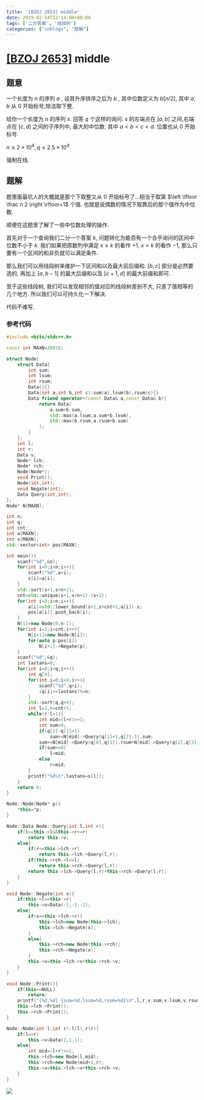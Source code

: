 ```yaml
---
title: '[BZOJ 2653] middle'
date: 2019-02-24T12:14:00+00:00
tags: ['二分答案', '线段树']
categories: ["cnblogs", "题解"]
---
```

# [[BZOJ 2653]](https://www.lydsy.com/JudgeOnline/problem.php?id=2653) middle

## 题意

一个长度为 $n$ 的序列 $a$ , 设其升序排序之后为 $b$ , 其中位数定义为 $b[n/2]$, 其中 $a,b$ 从 $0$ 开始标号,除法取下整. 

给你一个长度为 $n$ 的序列 $s$. 回答 $q$ 个这样的询问:  $s$ 的左端点在 $[a,b]$ 之间,右端点在 $[c,d]$ 之间的子序列中, 最大的中位数. 其中 $a<b<c<d$. 位置也从 $0$ 开始标号. 

$n\le 2\times 10^4,q\le2.5\times 10^4$.

强制在线.

## 题解

题里面最坑人的大概就是那个下取整又从 $0$ 开始标号了...相当于取第 $\left \lfloor \frac n 2 \right \rfloor+1$ 个值. 也就是说偶数的情况下取靠后的那个值作为中位数.

顺便在这题里了解了一些中位数处理的操作.

首先对于一个查询我们二分一个答案 $k$, 问题转化为能否有一个合乎询问的区间中位数不小于 $k$. 我们如果把原数列中满足 $x\ge k$ 的看作 $+1$, $x<k$ 的看作 $-1$, 那么只要有一个区间的和非负就可以满足条件.

那么我们可以用线段树来维护一下区间和以及最大前后缀和. $[b,c]$ 部分是必然要选的, 再加上 $[a,b-1]$ 的最大后缀和以及 $[c+1,d]$ 的最大前缀和即可.

至于这些线段树, 我们可以发现相邻的值对应的线段树差别不大, 只差了值相等的几个地方. 所以我们可以可持久化一下解决.

代码不难写.

### 参考代码

```cpp
#include <bits/stdc++.h>

const int MAXN=20010;

struct Node{
	struct Data{
		int sum;
		int lsum;
		int rsum;
		Data(){}
		Data(int a,int b,int c):sum(a),lsum(b),rsum(c){}
		Data friend operator+(const Data& a,const Data& b){
			return Data(
				a.sum+b.sum,
				std::max(a.lsum,a.sum+b.lsum),
				std::max(b.rsum,a.rsum+b.sum)
			);
		}
	};
	int l;
	int r;
	Data v;
	Node* lch;
	Node* rch;
	Node(Node*);
	void Print();
	Node(int,int);
	void Negate(int);
	Data Query(int,int);
};
Node* N[MAXN];

int n;
int q;
int cnt;
int a[MAXN];
int s[MAXN];
std::vector<int> pos[MAXN];

int main(){
	scanf("%d",&n);
	for(int i=0;i<n;i++){
		scanf("%d",a+i);
		s[i]=a[i];
	}
	std::sort(s+1,s+n+1);
	cnt=std::unique(s+1,s+n+1)-(s+1);
	for(int i=0;i<n;i++){
		a[i]=std::lower_bound(s+1,s+cnt+1,a[i])-s;
		pos[a[i]].push_back(i);
	}
	N[1]=new Node(0,n-1);
	for(int i=1;i<cnt;i++){
		N[i+1]=new Node(N[i]);
		for(auto p:pos[i])
			N[i+1]->Negate(p);
	}
	scanf("%d",&q);
	int lastans=0;
	for(int i=0;i<q;i++){
		int q[4];
		for(int i=0;i<4;i++){
			scanf("%d",q+i);
			(q[i]+=lastans)%=n;
		}
		std::sort(q,q+4);
		int l=1,r=cnt+1;
		while(r-l>1){
			int mid=(l+r)>>1;
			int sum=0;
			if(q[2]-q[1]>1)
				sum+=N[mid]->Query(q[1]+1,q[2]-1).sum;
			sum+=N[mid]->Query(q[0],q[1]).rsum+N[mid]->Query(q[2],q[3]).lsum;
			if(sum>=0)
				l=mid;
			else
				r=mid;
		}
		printf("%d\n",lastans=s[l]);
	}
	return 0;
}

Node::Node(Node* p){
	*this=*p;
}

Node::Data Node::Query(int l,int r){
	if(l<=this->l&&this->r<=r)
		return this->v;
	else{
		if(r<=this->lch->r)
			return this->lch->Query(l,r);
		if(this->rch->l<=l)
			return this->rch->Query(l,r);
		return this->lch->Query(l,r)+this->rch->Query(l,r);
	}
}

void Node::Negate(int x){
	if(this->l==this->r)
		this->v=Data(-1,-1,-1);
	else{
		if(x<=this->lch->r){
			this->lch=new Node(this->lch);
			this->lch->Negate(x);
		}
		else{
			this->rch=new Node(this->rch);
			this->rch->Negate(x);
		}
		this->v=this->lch->v+this->rch->v;
	}
}

void Node::Print(){
	if(this==NULL)
		return;
	printf("[%d,%d] {sum=%d,lsum=%d,rsum=%d}\n",l,r,v.sum,v.lsum,v.rsum);
	this->lch->Print();
	this->rch->Print();
}

Node::Node(int l,int r):l(l),r(r){
	if(l==r)
		this->v=Data(1,1,1);
	else{
		int mid=(l+r)>>1;
		this->lch=new Node(l,mid);
		this->rch=new Node(mid+1,r);
		this->v=this->lch->v+this->rch->v;
	}
}
```

![](https://example.com/image)
